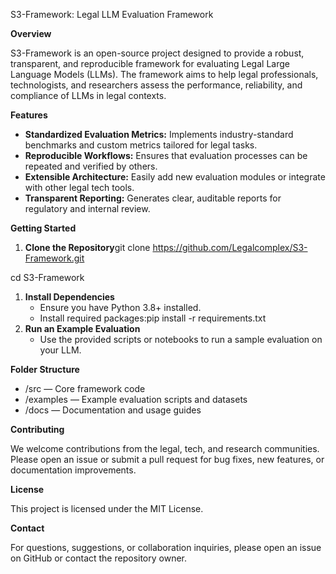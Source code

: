 S3-Framework: Legal LLM Evaluation Framework

**Overview**

S3-Framework is an open-source project designed to provide a robust, transparent, and reproducible framework for evaluating Legal Large Language Models (LLMs). The framework aims to help legal professionals, technologists, and researchers assess the performance, reliability, and compliance of LLMs in legal contexts.

**Features**

* **Standardized Evaluation Metrics:** Implements industry-standard benchmarks and custom metrics tailored for legal tasks.  
* **Reproducible Workflows:** Ensures that evaluation processes can be repeated and verified by others.  
* **Extensible Architecture:** Easily add new evaluation modules or integrate with other legal tech tools.  
* **Transparent Reporting:** Generates clear, auditable reports for regulatory and internal review.

**Getting Started**

1. **Clone the Repository**git clone https://github.com/Legalcomplex/S3-Framework.git

cd S3-Framework

1. **Install Dependencies**  
   * Ensure you have Python 3.8+ installed.  
   * Install required packages:pip install \-r requirements.txt  
1. **Run an Example Evaluation**  
   * Use the provided scripts or notebooks to run a sample evaluation on your LLM.

**Folder Structure**

* ‎⁠/src⁠ — Core framework code  
* ‎⁠/examples⁠ — Example evaluation scripts and datasets  
* ‎⁠/docs⁠ — Documentation and usage guides

**Contributing**

We welcome contributions from the legal, tech, and research communities. Please open an issue or submit a pull request for bug fixes, new features, or documentation improvements.

**License**

This project is licensed under the MIT License.

**Contact**

For questions, suggestions, or collaboration inquiries, please open an issue on GitHub or contact the repository owner.

